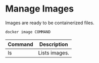 # Manage Images

Images are ready to be containerized files.

```bash
docker image COMMAND
```

| Command | Description |
| ------- | ----------- |
| ls | Lists images. |
